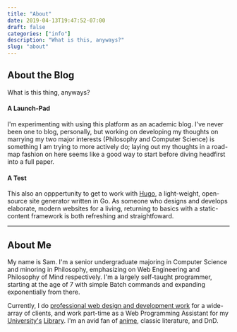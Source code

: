 ```yaml
---
title: "About"
date: 2019-04-13T19:47:52-07:00
draft: false
categories: ["info"]
description: "What is this, anyways?"
slug: "about"
---
```


## About the Blog

What is this thing, anyways?

#### A Launch-Pad

I'm experimenting with using this platform as an academic blog. I've never been one to blog, personally, but working on developing my thoughts on marrying my two major interests (Philosophy and Computer Science) is something I am trying to more actively do; laying out my thoughts in a road-map fashion on here seems like a good way to start before diving headfirst into a full paper.

#### A Test

This also an opppertunity to get to work with [Hugo](https://gohugo.io), a light-weight, open-source site generator written in Go. As someone who designs and develops elaborate, modern websites for a living, returning to basics with a static-content framework is both refreshing and straightfoward.

---

## About Me

My name is Sam. I'm a senior undergraduate majoring in Computer Science and minoring in Philosophy, emphasizing on Web Engineering and Philosophy of Mind respectively. I'm a largely self-taught programmer, starting at the age of 7 with simple Batch commands and expanding exponentially from there.

Currently, I do [professional web design and development work](https://www.samuelthacker.me) for a wide-array of clients, and work part-time as a Web Programming Assistant for my [University's](https://www.github.com/oviattlibrary) [Library](https://library.csun.edu). I'm an avid fan of [anime](https://www.myanimelist.net/profile/codedeeply), classic literature, and DnD. 
